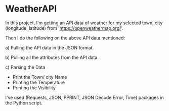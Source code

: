 # WeatherAPI

In this project, I'm getting an API data of weather for my selected town, city (longitude, latitude) from 'https://openweathermap.org/'.

Then I do the following on the above API data mentioned:

a) Pulling the API data in the JSON format.

b) Pulling all the attributes from the API data.

c) Parsing the Data

- Print the Town/ city Name
- Printing the Temperature
- Printing the Visibility

I've used (Requests, JSON, PPRINT, JSON Decode Error, Time) packages in the Python script.
